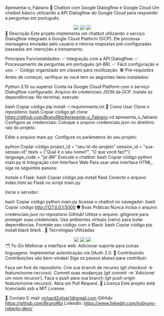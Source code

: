 Apresenta-o_Fabiano
🚀 Chatbot com Google Dialogflow e Google Cloud
Um chatbot básico utilizando a API Dialogflow do Google Cloud para responder a perguntas em português.

<div align="center"> <img src="https://img.shields.io/badge/Python-3.10+-blue?style=for-the-badge&logo=python&logoColor=white"> <img src="https://img.shields.io/badge/Google%20Cloud-Dialogflow-orange?style=for-the-badge&logo=google-cloud&logoColor=white"> <img src="https://img.shields.io/badge/Status-Em%20Desenvolvimento-yellow?style=for-the-badge"> </div>
📝 Descrição
Este projeto implementa um chatbot utilizando o serviço Dialogflow integrado à Google Cloud Platform (GCP). Ele processa mensagens enviadas pelo usuário e retorna respostas pré-configuradas baseadas em intenções e treinamento.

Principais Funcionalidades:
✅ Integração com a API Dialogflow.
✅ Processamento de perguntas em português (pt-BR).
✅ Fácil configuração e uso.
✅ Código organizado em classes para reutilização.
🛠️ Pré-requisitos
Antes de começar, verifique se você tem os seguintes itens instalados:

Python 3.10 ou superior
Conta na Google Cloud Platform com o serviço Dialogflow configurado.
Arquivo de credenciais JSON da GCP.
Instale as dependências:
No terminal, execute:

bash
Copiar código
pip install -r requirements.txt
🚀 Como Usar
Clone o repositório:
bash
Copiar código
git clone https://github.com/BrunoRbt/Apresenta-o_Fabiano
cd apresenta_o_fabiano
Configure as credenciais: Coloque o arquivo credenciais.json no diretório raiz do projeto.

Edite o arquivo main.py: Configure os parâmetros do seu projeto:

python
Copiar código
project_id = "seu-id-do-projeto"
session_id = "sua-sessao-id"
texts = ["Qual é o seu nome?", "O que você faz?"]
language_code = "pt-BR"
Execute o chatbot:
bash
Copiar código
python main.py
🌐 Integração com Interface Web
Para usar uma interface HTML, siga os seguintes passos:

Instale o Flask:
bash
Copiar código
pip install flask
Conecte o arquivo index.html ao Flask no script main.py.

Inicie o servidor:

bash
Copiar código
python main.py
Acesse o chatbot no navegador:
bash
Copiar código
http://127.0.0.1:5000
🛡️ Boas Práticas
Nunca inclua o arquivo credenciais.json no repositório GitHub! Utilize o arquivo .gitignore para proteger suas credenciais.
Use ambientes virtuais (venv) para isolar dependências.
Formate seu código com o Black:
bash
Copiar código
pip install black
black .
🧩 Tecnologias Utilizadas
<div align="center"> <img src="https://img.shields.io/badge/Python-3776AB?style=for-the-badge&logo=python&logoColor=white"> <img src="https://img.shields.io/badge/Google%20Cloud-4285F4?style=for-the-badge&logo=google-cloud&logoColor=white"> <img src="https://img.shields.io/badge/Flask-000000?style=for-the-badge&logo=flask&logoColor=white"> </div>
🗂️ To-Do
Melhorar a interface web.
Adicionar suporte para outras linguagens.
Implementar autenticação via OAuth 2.0.
🤝 Contribuindo
Contribuições são bem-vindas! Siga os passos abaixo para contribuir:

Faça um fork do repositório.
Crie sua branch de recurso (git checkout -b feature/nome-recurso).
Commit suas mudanças (git commit -m 'Adicionei um novo recurso').
Faça o push para sua branch (git push origin feature/nome-recurso).
Abra um Pull Request.
📜 Licença
Este projeto está licenciado sob a MIT License.

💬 Contato
E-mail: richard2oliver1@gmail.com
GitHub: https://github.com/BrunoRbt
LinkedIn: https://www.linkedin.com/in/bruno-roberto-devr/
